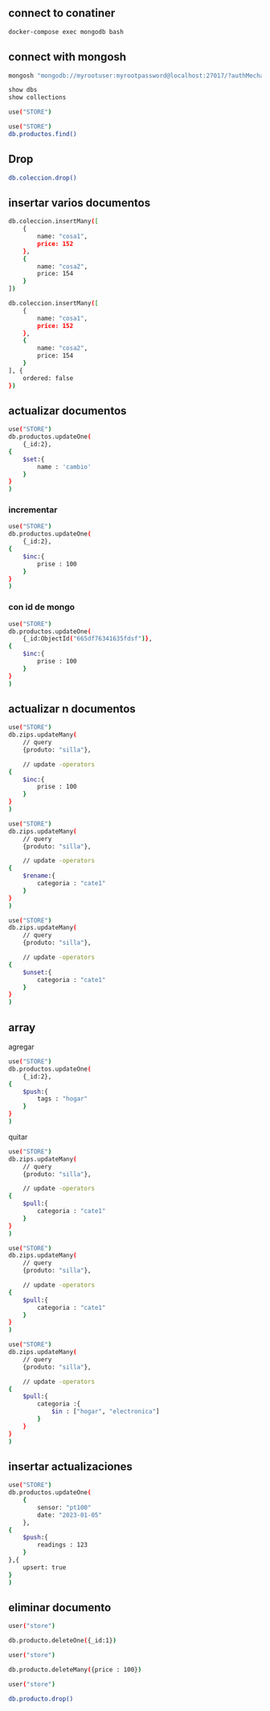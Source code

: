## connect to conatiner

``` sh
docker-compose exec mongodb bash
```
## connect with mongosh

``` sh
mongosh "mongodb://myrootuser:myrootpassword@localhost:27017/?authMechanism=DEFAULT&tls=false"
```

``` sh
show dbs
show collections

```

``` sh
use("STORE")

```

``` sh
use("STORE")
db.productos.find()

```
## Drop 

``` sh
db.coleccion.drop()

```

## insertar varios documentos

``` sh
db.coleccion.insertMany([
    {
        name: "cosa1",
        price: 152
    },
    {
        name: "cosa2",
        price: 154
    }
])

```

``` sh
db.coleccion.insertMany([
    {
        name: "cosa1",
        price: 152
    },
    {
        name: "cosa2",
        price: 154
    }
], {
    ordered: false
})

```

## actualizar documentos

``` sh
use("STORE")
db.productos.updateOne(
    {_id:2},
{
    $set:{
        name : 'cambio'
    }
}
)
```

### incrementar 

``` sh
use("STORE")
db.productos.updateOne(
    {_id:2},
{
    $inc:{
        prise : 100
    }
}
)
```

### con id de mongo

``` sh
use("STORE")
db.productos.updateOne(
    {_id:ObjectId("665df76341635fdsf")},
{
    $inc:{
        prise : 100
    }
}
)
```

## actualizar n documentos

``` sh
use("STORE")
db.zips.updateMany(
    // query
    {produto: "silla"},

    // update -operators
{
    $inc:{
        prise : 100
    }
}
)
```

``` sh
use("STORE")
db.zips.updateMany(
    // query
    {produto: "silla"},

    // update -operators
{
    $rename:{
        categoria : "cate1"
    }
}
)
```

``` sh
use("STORE")
db.zips.updateMany(
    // query
    {produto: "silla"},

    // update -operators
{
    $unset:{
        categoria : "cate1"
    }
}
)
```

## array

agregar 

``` sh
use("STORE")
db.productos.updateOne(
    {_id:2},
{
    $push:{
        tags : "hogar"
    }
}
)
```

quitar


``` sh
use("STORE")
db.zips.updateMany(
    // query
    {produto: "silla"},

    // update -operators
{
    $pull:{
        categoria : "cate1"
    }
}
)
```

``` sh
use("STORE")
db.zips.updateMany(
    // query
    {produto: "silla"},

    // update -operators
{
    $pull:{
        categoria : "cate1"
    }
}
)
```

``` sh
use("STORE")
db.zips.updateMany(
    // query
    {produto: "silla"},

    // update -operators
{
    $pull:{
        categoria :{
            $in : ["hogar", "electronica"]
        }
    }
}
)
```

## insertar actualizaciones

``` sh
use("STORE")
db.productos.updateOne(
    {
        sensor: "pt100"
        date: "2023-01-05"
    },
{
    $push:{
        readings : 123
    }
},{
    upsert: true
}
)
```

## eliminar documento

``` sh
user("store")

db.producto.deleteOne({_id:1})
``` 

``` sh
user("store")

db.producto.deleteMany({price : 100})
``` 

``` sh
user("store")

db.producto.drop()
``` 